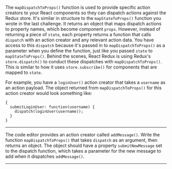 <div class="challenge-instructions react-and-redux"><div><section id="description">
<p>The <code>mapDispatchToProps()</code> function is used to provide specific action creators to your React components so they can dispatch actions against the Redux store. It's similar in structure to the <code>mapStateToProps()</code> function you wrote in the last challenge. It returns an object that maps dispatch actions to property names, which become component <code>props</code>. However, instead of returning a piece of <code>state</code>, each property returns a function that calls <code>dispatch</code> with an action creator and any relevant action data. You have access to this <code>dispatch</code> because it's passed in to <code>mapDispatchToProps()</code> as a parameter when you define the function, just like you passed <code>state</code> to <code>mapStateToProps()</code>. Behind the scenes, React Redux is using Redux's <code>store.dispatch()</code> to conduct these dispatches with <code>mapDispatchToProps()</code>. This is similar to how it uses <code>store.subscribe()</code> for components that are mapped to <code>state</code>.</p>
<p>For example, you have a <code>loginUser()</code> action creator that takes a <code>username</code> as an action payload. The object returned from <code>mapDispatchToProps()</code> for this action creator would look something like:</p>
<pre class="language-jsx"><code class="language-jsx">{
  submitLoginUser: function(username) {
    dispatch(loginUser(username));
  }
}
</code></pre>
</section></div><hr/><div><section id="instructions">
<p>The code editor provides an action creator called <code>addMessage()</code>. Write the function <code>mapDispatchToProps()</code> that takes <code>dispatch</code> as an argument, then returns an object. The object should have a property <code>submitNewMessage</code> set to the dispatch function, which takes a parameter for the new message to add when it dispatches <code>addMessage()</code>.</p>
</section></div><hr/></div>